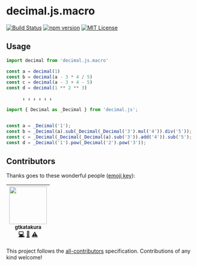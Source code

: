 # decimal.js.macro
[![Build Status](https://img.shields.io/circleci/project/github/gtkatakura/decimal.js.macro/master.svg?label=build)](https://circleci.com/gh/gtkatakura/decimal.js.macro)
[![npm version](https://badge.fury.io/js/decimal.js.macro.svg)](https://badge.fury.io/js/decimal.js.macro)
[![MIT License](https://img.shields.io/npm/l/decimal.js.macro.svg)](https://github.com/gtkatakura/decimal.js.macro/blob/master/LICENSE.md)

## Usage

```js
import decimal from 'decimal.js.macro'

const a = decimal(1)
const b = decimal(a - 3 * 4 / 5)
const c = decimal(a - 3 + 4 - 5)
const d = decimal(1 ** 2 ** 3)

      ↓ ↓ ↓ ↓ ↓ ↓

import { Decimal as _Decimal } from 'decimal.js';


const a = _Decimal('1');
const b = _Decimal(a).sub(_Decimal(_Decimal('3').mul('4')).div('5'));
const c = _Decimal(_Decimal(_Decimal(a).sub('3')).add('4')).sub('5');
const d = _Decimal('1').pow(_Decimal('2').pow('3'));
```

## Contributors

Thanks goes to these wonderful people ([emoji key](https://github.com/kentcdodds/all-contributors#emoji-key)):

<!-- ALL-CONTRIBUTORS-LIST:START - Do not remove or modify this section -->
<!-- prettier-ignore -->
| [<img src="https://avatars0.githubusercontent.com/u/8618687?v=4" width="100px;"/><br /><sub><b>gtkatakura</b></sub>](https://github.com/gtkatakura)<br />[💻](https://github.com/gtkatakura/decimal.js.macro/commits?author=gtkatakura "Code") [🤔](#ideas-gtkatakura "Ideas, Planning, & Feedback") [⚠️](https://github.com/gtkatakura/decimal.js.macro/commits?author=gtkatakura "Tests") |
| :---: |
<!-- ALL-CONTRIBUTORS-LIST:END -->

This project follows the [all-contributors](https://github.com/kentcdodds/all-contributors) specification. Contributions of any kind welcome!
